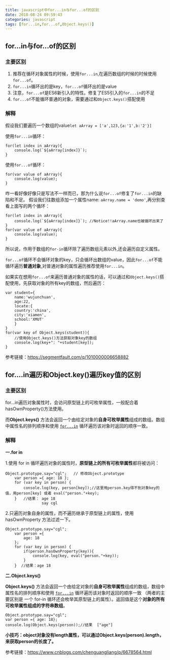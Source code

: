 ```yaml
---
title: javascript中for...in与for...of的区别
date: 2018-08-24 09:59:43
categories: javascript
tags: [for...in,for...of,Object.keys()]
---
```


## for...in与for...of的区别

### 主要区别

1. 推荐在循环对象属性的时候，使用`for...in`,在遍历数组的时候的时候使用`for...of`。
2. `for...in`循环出的是key，`for...of`循环出的是value
3. 注意，`for...of`是ES6新引入的特性。修复了ES5引入的`for...in`的不足
4. `for...of`不能循环普通的对象，需要通过和`Object.keys()`搭配使用

### 解释

假设我们要遍历一个数组的value`let aArray = ['a',123,{a:'1',b:'2'}]`

使用`for...in`循环：

```
for(let index in aArray){
    console.log(`${aArray[index]}`);
}
```

使用`for...of`循环：

```
for(var value of aArray){
    console.log(value);
}
```

咋一看好像好像只是写法不一样而已，那为什么说`for...of`修复了`for...in`的缺陷和不足。
假设我们往数组添加一个属性name:
`aArray.name = 'demo'`,再分别查看上面写的两个循环：

```
for(let index in aArray){
    console.log(`${aArray[index]}`); //Notice!!aArray.name也被循环出来了
}
for(var value of aArray){
    console.log(value);
}
```

所以说，作用于数组的`for-in`循环除了遍历数组元素以外,还会遍历自定义属性。

`for...of`循环不会循环对象的key，只会循环出数组的value，因此`for...of`不能循环遍历**普通对象**,对普通对象的属性遍历推荐使用`for...in`。

如果实在想用`for...of`来遍历普通对象的属性的话，可以通过和`Object.keys()`搭配使用，先获取对象的所有key的数组，然后遍历：

```
var student={
    name:'wujunchuan',
    age:22,
    locate:{
    country:'china',
    city:'xiamen',
    school:'XMUT'
    }
}
for(var key of Object.keys(student)){
    //使用Object.keys()方法获取对象key的数组
    console.log(key+": "+student[key]);
}
```

参考链接：https://segmentfault.com/q/1010000006658882

## for....in遍历和Object.key()遍历key值的区别

### 主要区别

for...in遍历对象属性时，会访问原型链上的可枚举属性，一般配合着hasOwnProperty()方法使用。

而**Object.keys()** 方法会返回一个由给定对象的**自身可枚举属性**组成的数组。数组中属性名的排列顺序和使用 [`for...in`](https://developer.mozilla.org/zh-CN/docs/Web/JavaScript/Reference/Statements/for...in) 循环遍历该对象时返回的顺序一致。

### 解释

**一.for in**

1.使用 for in 循环遍历对象的属性时，**原型链上的所有可枚举属性**都将被访问：

```
Object.prototype.say="cgl";   // 修改Object.prototype  
    var person ={ age: 18 };
    for (var key in person) {
        console.log(key, person[key]);//这里用person.key得不到对象key的值，用person[key] 或者 eval("person."+key);
    }   //结果： age 18 
                say cgl
```

2.只遍历对象自身的属性，而不遍历继承于原型链上的属性，使用hasOwnProperty 方法过滤一下。  

```
Object.prototype.say="cgl";
    var person ={
        age: 18
    };
    for (var key in person) {
        if(person.hasOwnProperty(key)){
            console.log(key, eval("person."+key));
        }
    }  //结果：age 18 
```



**二.Object.keys()** 

**Object.keys()** 方法会返回一个由给定对象的**自身可枚举属性**组成的数组，数组中属性名的排列顺序和使用 [`for...in`](https://developer.mozilla.org/zh-CN/docs/Web/JavaScript/Reference/Statements/for...in) 循环遍历该对象时返回的顺序一致 （两者的主要区别是 一个 for-in 循环还会枚举其原型链上的属性）。返回值是这个**对象的所有可枚举属性组成的字符串数组**。

 

```
Object.prototype.say="cgl";
var person ={ age: 18};
console.log(Object.keys(person));//结果  ["age"] 
```

 **小技巧：object对象没有length属性，可以通过Object.keys(person).length，来获取person的长度了。**

参考链接：https://www.cnblogs.com/chenguangliang/p/6678564.html






